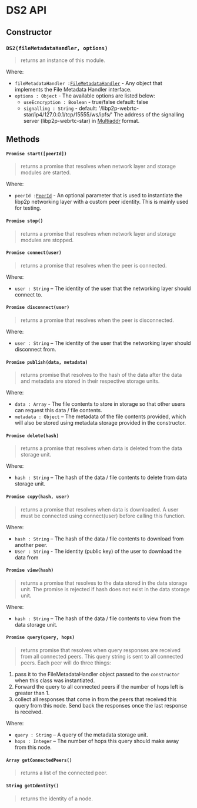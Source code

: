 # DS2 API

## Constructor
### `DS2(fileMetadataHandler, options)`
> returns an instance of this module.

Where:
* `fileMetadataHandler :`[`FileMetadataHandler`](https://github.com/michaelfakhri/metadata-handler-interface) - Any object that implements the File Metadata Handler interface.
* `options : Object` - The available options are listed below:
  * `useEcncryption : Boolean` - true/false default: false 
  * `signalling : String` - default: '/libp2p-webrtc-star/ip4/127.0.0.1/tcp/15555/ws/ipfs/' The address of the signalling server (libp2p-webrtc-star) in [Multiaddr](https://github.com/multiformats/multiaddr) format.

## Methods
#### `Promise start([peerId])`
> returns a promise that resolves when network layer and storage modules are started.

Where:
- `peerId :`[`PeerId`](https://github.com/libp2p/js-peer-id) - An optional parameter that is used to instantiate the libp2p networking layer with a custom peer identity. This is mainly used for testing.

#### `Promise stop()`
> returns a promise that resolves when network layer and storage modules are stopped.

#### `Promise connect(user)`
> returns a promise that resolves when the peer is connected.

Where:
- `user : String` – The identity of the user that the networking layer should connect to.

#### `Promise disconnect(user)`
> returns a promise that resolves when the peer is disconnected.

Where:
- `user : String` – The identity of the user that the networking layer should disconnect from.

#### `Promise publish(data, metadata)`
> returns promise that resolves to the hash of the data after the data and metadata are stored in their respective storage units.

Where:
- `data : Array` - The file contents to store in storage so that other users can request this data / file contents.
- `metadata : Object` – The metadata of the file contents provided, which will also be stored using metadata storage provided in the constructor.

#### `Promise delete(hash)`
> returns a promise that resolves when data is deleted from the data storage unit.

Where:
- `hash : String` – The hash of the data / file contents to delete from data storage unit.

#### `Promise copy(hash, user)`
> returns a promise that resolves when data is downloaded. A user must be connected using connect(user) before calling this function.

Where:
- `hash : String` – The hash of the data / file contents to download from another peer.
- `User : String` - The identity (public key) of the user to download the data from

#### `Promise view(hash)`
> returns a promise that resolves to the data stored in the data storage unit. The promise is rejected if hash does not exist in the data storage unit.

Where:
- `hash : String` – The hash of the data / file contents to view from the data storage unit.

#### `Promise query(query, hops)`
> returns promise that resolves when query responses are received from all connected peers. This query string is sent to all connected peers. Each peer will do three things: 
1) pass it to the FileMetadataHandler object passed to the `constructor` when this class was instantiated. 
2) Forward the query to all connected peers if the number of hops left is greater than 1. 
3) collect all responses that come in from the peers that received this query from this node. Send back the responses once the last response is received.

Where:
- `query : String` – A query of the metadata storage unit.
- `hops : Integer` – The number of hops this query should make away from this node.

#### `Array getConnectedPeers()`
> returns a list of the connected peer.

#### `String getIdentity()`
> returns the identity of a node.
